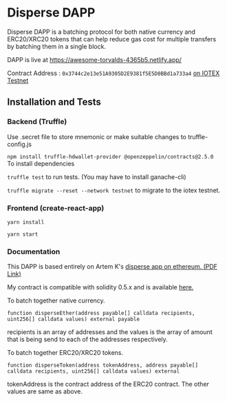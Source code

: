 # Disperse DAPP

Disperse DAPP is a batching protocol for both native currency and ERC20/XRC20 tokens that can help reduce gas cost for multiple transfers by batching them in a single block.

DAPP is live at https://awesome-torvalds-4365b5.netlify.app/

Contract Address : ```0x3744c2e13e51A9305D2E9381f5E5D0BBd1a733a4``` [on IOTEX Testnet](https://testnet.iotexscan.io/address/0x3744c2e13e51A9305D2E9381f5E5D0BBd1a733a4)

## Installation and Tests

### Backend (Truffle)

Use .secret file to store mnemonic or make suitable changes to truffle-config.js

```npm install truffle-hdwallet-provider @openzeppelin/contracts@2.5.0 ``` To install dependencies

```truffle test``` to run tests. (You may have to install ganache-cli)

```truffle migrate --reset --network testnet``` to migrate to the iotex testnet.


### Frontend (create-react-app)

``` yarn install ```

``` yarn start ```


### Documentation

This DAPP is based entirely on Artem K's [disperse app on ethereum. (PDF Link)](https://disperse.app/disperse.pdf)

My contract is compatible with solidity 0.5.x and is available [here.](https://github.com/encoderafat/disperse/blob/main/truffle/contracts/disperse.sol)

To batch together native currency.

```function disperseEther(address payable[] calldata recipients, uint256[] calldata values) external payable ```

recipients is an array of addresses and the values is the array of amount that is being send to each of the addresses respectively.

To batch together ERC20/XRC20 tokens.

```function disperseToken(address tokenAddress, address payable[] calldata recipients, uint256[] calldata values) external```

tokenAddress is the contract address of the ERC20 contract. The other values are same as above.
